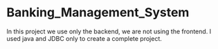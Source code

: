 # Banking_Management_System
In this project we use only the backend, we are not using the frontend.
I used java and JDBC only to create a complete  project.
